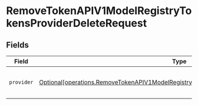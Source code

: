 # RemoveTokenAPIV1ModelRegistryTokensProviderDeleteRequest


## Fields

| Field                                                                                                                                                                                                | Type                                                                                                                                                                                                 | Required                                                                                                                                                                                             | Description                                                                                                                                                                                          |
| ---------------------------------------------------------------------------------------------------------------------------------------------------------------------------------------------------- | ---------------------------------------------------------------------------------------------------------------------------------------------------------------------------------------------------- | ---------------------------------------------------------------------------------------------------------------------------------------------------------------------------------------------------- | ---------------------------------------------------------------------------------------------------------------------------------------------------------------------------------------------------- |
| `provider`                                                                                                                                                                                           | [Optional[operations.RemoveTokenAPIV1ModelRegistryTokensProviderDeleteProviderModelProvider]](undefined/models/operations/removetokenapiv1modelregistrytokensproviderdeleteprovidermodelprovider.md) | :heavy_check_mark:                                                                                                                                                                                   | The provider of the model registry                                                                                                                                                                   |